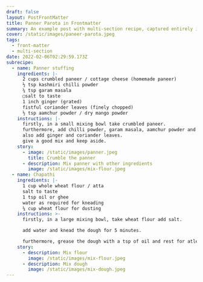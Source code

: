 ```yaml
---
draft: false
layout: PostFrontMatter
title: Panner Parota in Frontmatter
summary: An example post with multi-section recipe, captured entirely in front matter
cover: /static/images/paneer-parota.jpeg
tags:
  - front-matter
  - multi-section
date: 2022-02-06T02:29:59.173Z
subrecipe:
  - name: Panner stuffing
    ingredients: |-
      2 cups crumbled paneer / cottage cheese (homemade paneer)
      ½ tsp kashmiri chilli powder
      ¼ tsp garam masala
      ▢salt to taste
      1 inch ginger (grated)
      fistful coriander leaves (finely chopped)
      ½ tsp aamchur powder / dry mango powder
    instructions: |-
      firstly, in a small mixing bowl take crumbled paneer.
      furthermore, add chilli powder, garam masala, aamchur powder and salt.
      also add ginger and coriander leaves.
      give a good mix and keep aside.
    story:
      - image: /static/images/panner.jpeg
        title: Crumble the panner
      - description: Mix panner with other ingredients
        image: /static/images/mix-flour.jpeg
  - name: Chapathi
    ingredients: |-
      1 cup whole wheat flour / atta
      salt to taste
      1 tsp oil or ghee
      water as required for kneading
      ¼ cup wheat flour for dusting
    instructions: >-
      firstly, in a large mixing bowl, take wheat flour add salt.

      add water and knead the dough for 5 minutes.

      furthermore, grease the dough with a tsp of oil and rest for atleast 20 minutes.
    story:
      - description: Mix flour
        image: /static/images/mix-flour.jpeg
      - description: Mix dough
        image: /static/images/mix-dough.jpeg
---
```


